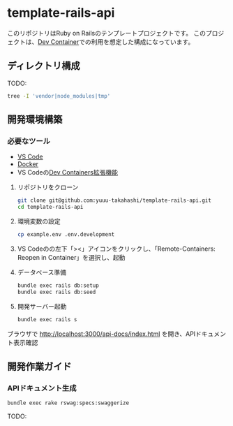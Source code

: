 # template-rails-api

このリポジトリはRuby on Railsのテンプレートプロジェクトです。
このプロジェクトは、[Dev Container](https://code.visualstudio.com/docs/devcontainers/containers)での利用を想定した構成になっています。

## ディレクトリ構成

TODO:
```bash
tree -I 'vendor|node_modules|tmp'
```
## 開発環境構築

### 必要なツール

- [VS Code](https://code.visualstudio.com/)
- [Docker](https://www.docker.com/ja-jp/)
- VS Codeの[Dev Containers拡張機能](https://marketplace.visualstudio.com/items?itemName=ms-vscode-remote.remote-containers)

1. リポジトリをクローン

   ```bash
   git clone git@github.com:yuuu-takahashi/template-rails-api.git
   cd template-rails-api
   ```

2. 環境変数の設定

   ```bash
   cp example.env .env.development
   ```

3. VS Codeのの左下「><」アイコンをクリックし、「Remote-Containers: Reopen in Container」を選択し、起動

4. データベース準備

   ```bash
   bundle exec rails db:setup
   bundle exec rails db:seed
   ```

5. 開発サーバー起動

   ```bash
   bundle exec rails s
   ```

ブラウザで <http://localhost:3000/api-docs/index.html> を開き、APIドキュメント表示確認

## 開発作業ガイド

### APIドキュメント生成
```bash
bundle exec rake rswag:specs:swaggerize
```

TODO:
